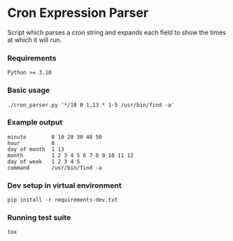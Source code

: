 # Cron Expression Parser

Script which parses a cron string and expands each field to show the times at which it will run.

### Requirements

    Python >= 3.10

### Basic usage

    ./cron_parser.py '*/10 0 1,13 * 1-5 /usr/bin/find -a'

### Example output

    minute        0 10 20 30 40 50
    hour          0
    day of month  1 13
    month         1 2 3 4 5 6 7 8 9 10 11 12
    day of week   1 2 3 4 5
    command       /usr/bin/find -a


### Dev setup in virtual environment

    pip install -r requirements-dev.txt


### Running test suite

    tox
